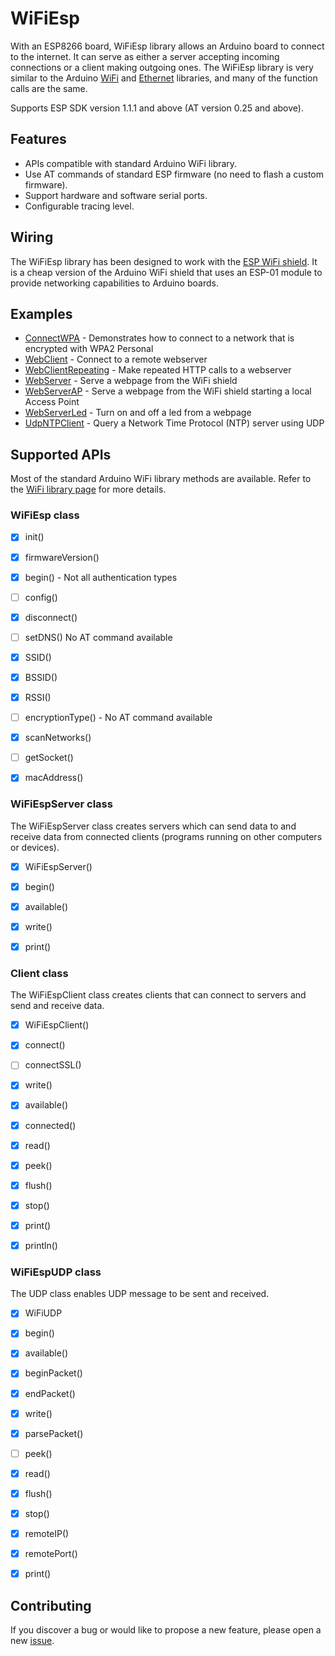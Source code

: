 # WiFiEsp

With an ESP8266 board, WiFiEsp library allows an Arduino board to connect to the internet.
It can serve as either a server accepting incoming connections or a client making outgoing ones.
The WiFiEsp library is very similar to the Arduino [WiFi](http://www.arduino.cc/en/Reference/WiFi) and [Ethernet](http://www.arduino.cc/en/Reference/Ethernet) libraries, and many of the function calls are the same. 

Supports ESP SDK version 1.1.1 and above (AT version 0.25 and above).


## Features

- APIs compatible with standard Arduino WiFi library.
- Use AT commands of standard ESP firmware (no need to flash a custom firmware).
- Support hardware and software serial ports.
- Configurable tracing level.

## Wiring

The WiFiEsp library has been designed to work with the [ESP WiFi shield](http://www.instructables.com/id/Cheap-Arduino-WiFi-Shield-With-ESP8266/).
It is a cheap version of the Arduino WiFi shield that uses an ESP-01 module to provide networking capabilities to Arduino boards.


## Examples

- [ConnectWPA](https://github.com/bportaluri/WiFiEsp/blob/master/examples/ConnectWPA/ConnectWPA.ino) - Demonstrates how to connect to a network that is encrypted with WPA2 Personal
- [WebClient](https://github.com/bportaluri/WiFiEsp/blob/master/examples/WebClient/WebClient.ino) - Connect to a remote webserver 
- [WebClientRepeating](https://github.com/bportaluri/WiFiEsp/blob/master/examples/WebClientRepeating/WebClientRepeating.ino) - Make repeated HTTP calls to a webserver 
- [WebServer](https://github.com/bportaluri/WiFiEsp/blob/master/examples/WebServer/WebServer.ino) - Serve a webpage from the WiFi shield 
- [WebServerAP](https://github.com/bportaluri/WiFiEsp/blob/master/examples/WebServerAP/WebServerAP.ino) - Serve a webpage from the WiFi shield starting a local Access Point
- [WebServerLed](https://github.com/bportaluri/WiFiEsp/blob/master/examples/WebServerLed/WebServerLed.ino) - Turn on and off a led from a webpage
- [UdpNTPClient](https://github.com/bportaluri/WiFiEsp/blob/master/examples/UdpNTPClient/UdpNTPClient.ino) - Query a Network Time Protocol (NTP) server using UDP


## Supported APIs

Most of the standard Arduino WiFi library methods are available. Refer to the [WiFi library page](http://www.arduino.cc/en/Reference/WiFi) for more details.

### WiFiEsp class

- [x] init()
- [x] firmwareVersion()
- [x] begin() - Not all authentication types
- [ ] config()
- [x] disconnect()
- [ ] setDNS() No AT command available
- [x] SSID() 
- [x] BSSID() 
- [x] RSSI() 
- [ ] encryptionType() - No AT command available
- [x] scanNetworks() 
- [ ] getSocket()
- [x] macAddress() 


### WiFiEspServer class

The WiFiEspServer class creates servers which can send data to and receive data from connected clients (programs running on other computers or devices).

- [x] WiFiEspServer() 
- [x] begin() 
- [x] available() 
- [x] write() 
- [x] print()


### Client class

The WiFiEspClient class creates clients that can connect to servers and send and receive data.

- [x] WiFiEspClient() 
- [x] connect()
- [ ] connectSSL()
- [x] write() 
- [x] available()
- [x] connected()
- [x] read() 
- [x] peek() 
- [x] flush() 
- [x] stop()
- [x] print() 
- [x] println() 


### WiFiEspUDP class

The UDP class enables UDP message to be sent and received.

- [x] WiFiUDP
- [x] begin()
- [x] available()
- [x] beginPacket()
- [x] endPacket()
- [x] write()
- [x] parsePacket()
- [ ] peek()
- [x] read()
- [x] flush() 
- [x] stop()
- [x] remoteIP()
- [x] remotePort()
- [x] print()


## Contributing

If you discover a bug or would like to propose a new feature, please open a new [issue](https://github.com/bportaluri/WiFiEsp/issues).
